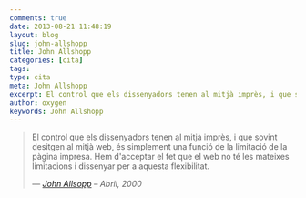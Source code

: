```yaml
---
comments: true
date: 2013-08-21 11:48:19
layout: blog
slug: john-allshopp
title: John Allshopp
categories: [cita]
tags:
type: cita
meta: John Allshopp
excerpt: El control que els dissenyadors tenen al mitjà imprès, i que sovint desitgen al mitjà web, és simplement una funció de la limitació de la pàgina impresa.
author: oxygen
keywords: John Allshopp
---
```


<blockquote>
	<p>El control que els dissenyadors tenen al mitjà imprès, i que sovint desitgen al mitjà web, és simplement una funció de la limitació de la pàgina impresa. Hem d'acceptar el fet que el web no té les mateixes limitacions i dissenyar per a aquesta flexibilitat.</p>
	<footer>&mdash; <cite><a rel="external" title="A Dao of Web Design · An A List Apart Article" hreflang="en" href="http://www.alistapart.com/articles/dao">John Allsopp</a> &ndash; Abril, 2000</cite></footer>
</blockquote>